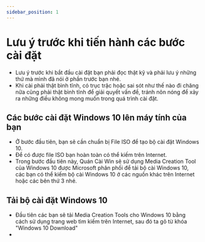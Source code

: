 ```yaml
---
sidebar_position: 1
---
```


# Lưu ý trước khi tiến hành các bước cài đặt
- Lưu ý trước khi bắt đầu cài đặt bạn phải đọc thật kỹ và phải lưu ý những thứ mà mình đã nói ở phần trước bạn nhé.
- Khi cài phải thật bình tĩnh, có trục trặc hoặc sai sót như thế nào đi chăng nữa cũng phải thật bình tĩnh để giải quyết vấn đề, tránh nôn nóng để xảy ra những điều không mong muốn trong quá trình cài đặt.
## Các bước cài đặt Windows 10 lên máy tính của bạn
- Ở bước đầu tiên, bạn sẽ cần chuẩn bị File ISO để tạo bộ cài đặt Windows 10. 
- Để có được file ISO bạn hoàn toàn có thể kiếm trên Internet. 
- Trong bước đầu tiên này, Quán Cài Win sẽ sử dụng Media Creation Tool của Windows 10 được Microsoft phân phối để tải bộ cài Windows 10, các bạn có thể kiếm bộ cài Windows 10 ở các nguồn khác trên Internet hoặc các bên thứ 3 nhé.
## Tải bộ cài đặt Windows 10
- Đầu tiên các bạn sẽ tải Media Creation Tools cho Windows 10 bằng cách sử dụng trang web tìm kiếm trên Internet, sau đó ta gõ từ khóa "Windows 10 Download"
- 
